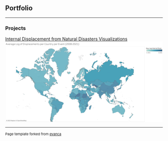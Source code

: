 ## Portfolio

---

### Projects 

[Internal Displacement from Natural Disasters Visualizations](/sample_page)
<img src="images/log of disp map.png?raw=true"/>

---
<!-- [Project 2 Title](/pdf/sample_presentation.pdf)
<img src="images/dummy_thumbnail.jpg?raw=true"/>

---
[Project 3 Title](http://example.com/)
<img src="images/dummy_thumbnail.jpg?raw=true"/> -->

<!-- --- -->

<!-- ### Category Name 2

- [Internal Displacement from Natural Disasters Visualizations](https://public.tableau.com/app/profile/angel.avelar/viz/Displacement_16780194441580/bardisp) -->
<!-- - [Project 2 Title](http://example.com/)
- [Project 3 Title](http://example.com/)
- [Project 4 Title](http://example.com/)
- [Project 5 Title](http://example.com/) -->

<!-- --- -->




<!-- --- -->
<p style="font-size:11px">Page template forked from <a href="https://github.com/evanca/quick-portfolio">evanca</a></p>
<!-- Remove above link if you don't want to attibute -->
